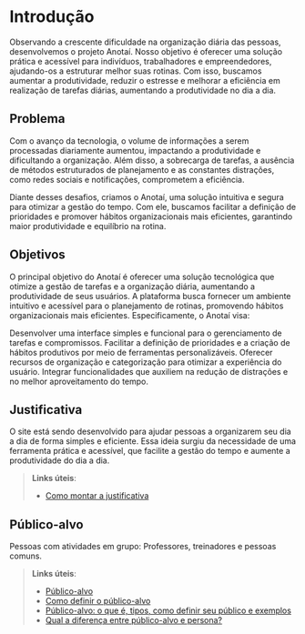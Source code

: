 # Introdução

Observando a crescente dificuldade na organização diária das pessoas, desenvolvemos o projeto Anotaí. Nosso objetivo é oferecer uma solução prática e acessível para indivíduos, trabalhadores e empreendedores, ajudando-os a estruturar melhor suas rotinas. Com isso, buscamos aumentar a produtividade, reduzir o estresse e melhorar a eficiência em realização de tarefas diárias, aumentando a produtividade no dia a dia.

## Problema
Com o avanço da tecnologia, o volume de informações a serem processadas diariamente aumentou, impactando a produtividade e dificultando a organização. Além disso, a sobrecarga de tarefas, a ausência de métodos estruturados de planejamento e as constantes distrações, como redes sociais e notificações, comprometem a eficiência.

Diante desses desafios, criamos o Anotaí, uma solução intuitiva e segura para otimizar a gestão do tempo. Com ele, buscamos facilitar a definição de prioridades e promover hábitos organizacionais mais eficientes, garantindo maior produtividade e equilíbrio na rotina.

## Objetivos
O principal objetivo do Anotaí é oferecer uma solução tecnológica que otimize a gestão de tarefas e a organização diária, aumentando a produtividade de seus usuários. A plataforma busca fornecer um ambiente intuitivo e acessível para o planejamento de rotinas, promovendo hábitos organizacionais mais eficientes. Especificamente, o Anotaí visa:

Desenvolver uma interface simples e funcional para o gerenciamento de tarefas e compromissos.
Facilitar a definição de prioridades e a criação de hábitos produtivos por meio de ferramentas personalizáveis.
Oferecer recursos de organização e categorização para otimizar a experiência do usuário.
Integrar funcionalidades que auxiliem na redução de distrações e no melhor aproveitamento do tempo.

## Justificativa

O site está sendo desenvolvido para ajudar pessoas a organizarem seu dia a dia de forma simples e eficiente. Essa ideia surgiu da necessidade de uma ferramenta prática e acessível, que facilite a gestão do tempo e aumente a produtividade do dia a dia.

> **Links úteis**:
> - [Como montar a justificativa](https://guiadamonografia.com.br/como-montar-justificativa-do-tcc/)

## Público-alvo

Pessoas com atividades em grupo: Professores, treinadores e pessoas comuns.
> **Links úteis**:
> - [Público-alvo](https://blog.hotmart.com/pt-br/publico-alvo/)
> - [Como definir o público-alvo](https://exame.com/pme/5-dicas-essenciais-para-definir-o-publico-alvo-do-seu-negocio/)
> - [Público-alvo: o que é, tipos, como definir seu público e exemplos](https://klickpages.com.br/blog/publico-alvo-o-que-e/)
> - [Qual a diferença entre público-alvo e persona?](https://rockcontent.com/blog/diferenca-publico-alvo-e-persona/)
